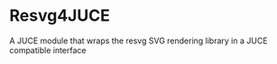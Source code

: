 # Resvg4JUCE
A JUCE module that wraps the resvg SVG rendering library in a JUCE compatible interface

